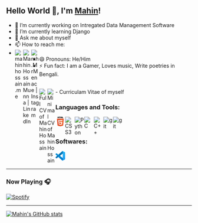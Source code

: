 
<!--
**MahinHossainMunna/MahinHossainMunna** is a ✨ _special_ ✨ repository because its `README.md` (this file) appears on your GitHub profile.

Here are some ideas to get you started:

- 🔭 I’m currently working on ...
- 🌱 I’m currently learning ...
- 👯 I’m looking to collaborate on ...
- 🤔 I’m looking for help with ...
- 💬 Ask me about ...
- 📫 How to reach me: ...
- 😄 Pronouns: ...
- ⚡ Fun fact: ...
-->
## Hello World 👋, I'm <a href="https://about.me/mahinhossain" target="_blank">Mahin</a>!

- 🔭 I’m currently working on Intregated Data Management Software
- 🌱 I’m currently learning Django
- 💬 Ask me about myself
- 📫 How to reach me: 
- <a href="https://github.com/MahinHossainMunna" target="_blank"><img align="left" alt="mahinhossain.me" width="22px" src="https://github.com/gauravghongde/social-icons/blob/master/SVG/Color/Github.svg" /></a>
<a href="https://linkedin.com/in/MahinHosssainMunna" target="_blank"><img align="left" alt="MahinHossainMunna | LinkedIn" width="22px" src="https://github.com/gauravghongde/social-icons/blob/master/SVG/Color/LinkedIN.svg" />
  <a href="https://www.instagram.com/mh.mrmenace/" target="_blank"><img align="left" alt="mh.MrMenace | Instagram" width="22px" src="https://github.com/gauravghongde/social-icons/blob/master/SVG/Color/Instagram.svg" />
  </a>
- 😄 Pronouns: He/Him
- ⚡ Fun fact: I am a Gamer, Loves music, Write poetries in Bengali.

<br />
- Curriculam Vitae of myself
<a href="https://github.com/MahinHossainMunna/MahinHossainMunna/blob/main/CV%20of%20Md.%20Mahin%20Hossain%20Munna%20(full).pdf" target="_blank"><img align="left" alt="Full CV of MahinHossain" width="22px" src="https://user-images.githubusercontent.com/49342403/184330519-6e0e7587-4f05-46f6-8f0f-058e306b7f55.png" /></a>
<a href="https://github.com/MahinHossainMunna/MahinHossainMunna/blob/main/CV%20of%20Md.%20Mahin%20Hossain%20Munna%20(minimal).pdf" target="_blank"><img align="left" alt="Minimal CV of MahinHossain" width="22px" src="https://user-images.githubusercontent.com/49342403/184331748-9d0b1e83-4168-4af0-80fd-77d59ed6b4a2.png" /></a>

<br />

### Languages and Tools:

<a href="https://www.w3.org/html/" target="_blank"><img align="left" alt="HTML5" width="26px" src="https://raw.githubusercontent.com/github/explore/80688e429a7d4ef2fca1e82350fe8e3517d3494d/topics/html/html.png" /></a>
<a href="https://www.w3schools.com/css/" target="_blank"><img align="left" alt="CSS3" width="26px" src="https://github.com/yurijserrano/Github-Profile-Readme-Logos/blob/master/others/css.svg" /></a>
<a href="https://www.python.org" target="_blank"> <img align="left" alt="Python" width="26px" src="https://github.com/yurijserrano/Github-Profile-Readme-Logos/blob/master/programming%20languages/python.svg"/> </a>
<a href="https://www.cprogramming.com/" target="_blank"> <img align="left" alt="C" width="26px" src="https://github.com/yurijserrano/Github-Profile-Readme-Logos/blob/master/programming%20languages/c.svg"/> </a>
<a href="https://www.w3schools.com/cpp/" target="_blank"> <img align="left" alt="C++" width="26px" src="https://github.com/yurijserrano/Github-Profile-Readme-Logos/blob/master/programming%20languages/c%2B%2B.svg"/> </a>
<a href="https://git-scm.com/" target="_blank"> <img align="left" alt="git" width="26px" src="https://www.vectorlogo.zone/logos/git-scm/git-scm-icon.svg"/> </a>
<a href="https://php.com/" target="_blank"> <img align="left" alt="git" width="26px" src="https://github.com/yurijserrano/Github-Profile-Readme-Logos/blob/master/programming%20languages/php.png"/> </a>

<!-- <img align="left" alt="GitHub" width="26px" src="https://github.com/Aakarsh-B/trying-repos/blob/master/github.svg" />-->
<br />
<br />

### Softwares:

<img align="left" alt="Visual Studio Code" width="26px" src="https://raw.githubusercontent.com/github/explore/80688e429a7d4ef2fca1e82350fe8e3517d3494d/topics/visual-studio-code/visual-studio-code.png" />
<!--<a href="https://www.adobe.com/products/xd.html" target="_blank"> <img align="left" alt="XD" width="26px" src="https://github.com/Aakarsh-B/trying-repos/blob/master/adobexd.png?raw=true"/> </a> 
<a href="https://www.adobe.com/in/products/illustrator.html" target="_blank"> <img align="left" alt="Illustrator" width="26px" src="https://github.com/Aakarsh-B/trying-repos/blob/master/illustrator.png?raw=true"/> </a> 
<a href="https://www.photoshop.com/en" target="_blank"> <img align="left" alt="Photoshop" width="26px" src="https://github.com/Aakarsh-B/trying-repos/blob/master/photoshop.png?raw=true"/> </a>
<a href="https://www.blender.org" target="_blank"> <img align="left" alt="Photoshop" width="26px" src="https://github.com/Aakarsh-B/trying-repos/blob/master/blender.png?raw=true"/> </a>-->

<br />
<br />

---

### Now Playing 🎧

<!-- [![Spotify](https://github-readme-remake.vercel.app/api/spotify)](https://open.spotify.com/user/314vjld4s7g37tpb752x6rownnwm)-->
[![Spotify](https://spotify-github-readme.vercel.app/api/spotify)](https://open.spotify.com/collection/tracks)
<br/>

---

[![Mahin's GitHub stats](https://github-readme-stats.vercel.app/api?username=MahinHossainMunna)](https://github.com/anuraghazra/github-readme-stats)
